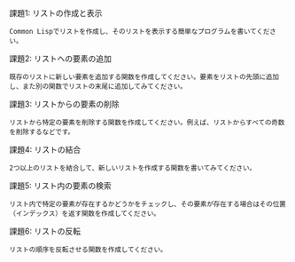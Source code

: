 課題1: リストの作成と表示

    Common Lispでリストを作成し、そのリストを表示する簡単なプログラムを書いてください。

課題2: リストへの要素の追加

    既存のリストに新しい要素を追加する関数を作成してください。要素をリストの先頭に追加し、また別の関数でリストの末尾に追加してみてください。

課題3: リストからの要素の削除

    リストから特定の要素を削除する関数を作成してください。例えば、リストからすべての奇数を削除するなどです。

課題4: リストの結合

    2つ以上のリストを結合して、新しいリストを作成する関数を書いてみてください。

課題5: リスト内の要素の検索

    リスト内で特定の要素が存在するかどうかをチェックし、その要素が存在する場合はその位置（インデックス）を返す関数を作成してください。

課題6: リストの反転

    リストの順序を反転させる関数を作成してください。
